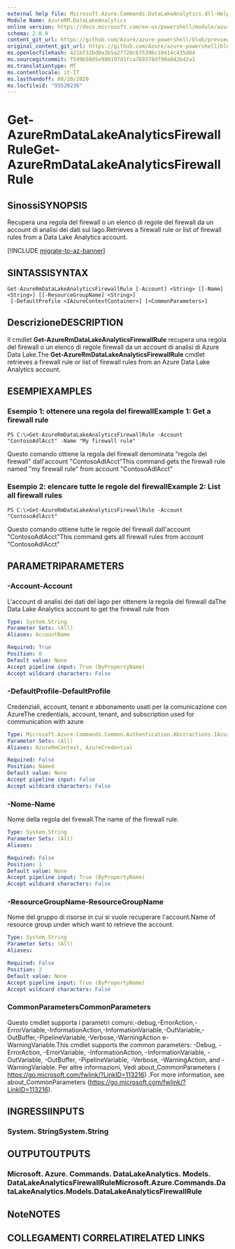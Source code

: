 ```yaml
---
external help file: Microsoft.Azure.Commands.DataLakeAnalytics.dll-Help.xml
Module Name: AzureRM.DataLakeAnalytics
online version: https://docs.microsoft.com/en-us/powershell/module/azurerm.datalakeanalytics/get-azurermdatalakeanalyticsfirewallrule
schema: 2.0.0
content_git_url: https://github.com/Azure/azure-powershell/blob/preview/src/ResourceManager/DataLakeAnalytics/Commands.DataLakeAnalytics/help/Get-AzureRmDataLakeAnalyticsFirewallRule.md
original_content_git_url: https://github.com/Azure/azure-powershell/blob/preview/src/ResourceManager/DataLakeAnalytics/Commands.DataLakeAnalytics/help/Get-AzureRmDataLakeAnalyticsFirewallRule.md
ms.openlocfilehash: 421bf32bd0a3b5a27728c675396c10414c435d84
ms.sourcegitcommit: f599b50d5e980197d1fca769378df90a842b42a1
ms.translationtype: MT
ms.contentlocale: it-IT
ms.lasthandoff: 08/20/2020
ms.locfileid: "93520236"
---
```

# <span data-ttu-id="9f25f-101">Get-AzureRmDataLakeAnalyticsFirewallRule</span><span class="sxs-lookup"><span data-stu-id="9f25f-101">Get-AzureRmDataLakeAnalyticsFirewallRule</span></span>

## <span data-ttu-id="9f25f-102">Sinossi</span><span class="sxs-lookup"><span data-stu-id="9f25f-102">SYNOPSIS</span></span>
<span data-ttu-id="9f25f-103">Recupera una regola del firewall o un elenco di regole del firewall da un account di analisi dei dati sul lago.</span><span class="sxs-lookup"><span data-stu-id="9f25f-103">Retrieves a firewall rule or list of firewall rules from a Data Lake Analytics account.</span></span>

[!INCLUDE [migrate-to-az-banner](../../includes/migrate-to-az-banner.md)]

## <span data-ttu-id="9f25f-104">SINTASSI</span><span class="sxs-lookup"><span data-stu-id="9f25f-104">SYNTAX</span></span>

```
Get-AzureRmDataLakeAnalyticsFirewallRule [-Account] <String> [[-Name] <String>] [[-ResourceGroupName] <String>]
 [-DefaultProfile <IAzureContextContainer>] [<CommonParameters>]
```

## <span data-ttu-id="9f25f-105">Descrizione</span><span class="sxs-lookup"><span data-stu-id="9f25f-105">DESCRIPTION</span></span>
<span data-ttu-id="9f25f-106">Il cmdlet **Get-AzureRmDataLakeAnalyticsFirewallRule** recupera una regola del firewall o un elenco di regole firewall da un account di analisi di Azure Data Lake.</span><span class="sxs-lookup"><span data-stu-id="9f25f-106">The **Get-AzureRmDataLakeAnalyticsFirewallRule** cmdlet retrieves a firewall rule or list of firewall rules from an Azure Data Lake Analytics account.</span></span>

## <span data-ttu-id="9f25f-107">ESEMPI</span><span class="sxs-lookup"><span data-stu-id="9f25f-107">EXAMPLES</span></span>

### <span data-ttu-id="9f25f-108">Esempio 1: ottenere una regola del firewall</span><span class="sxs-lookup"><span data-stu-id="9f25f-108">Example 1: Get a firewall rule</span></span>
```
PS C:\>Get-AzureRmDataLakeAnalyticsFirewallRule -Account "ContosoAdlAcct" -Name "My firewall rule"
```

<span data-ttu-id="9f25f-109">Questo comando ottiene la regola del firewall denominata "regola del firewall" dall'account "ContosoAdlAcct"</span><span class="sxs-lookup"><span data-stu-id="9f25f-109">This command gets the firewall rule named "my firewall rule" from account "ContosoAdlAcct"</span></span>

### <span data-ttu-id="9f25f-110">Esempio 2: elencare tutte le regole del firewall</span><span class="sxs-lookup"><span data-stu-id="9f25f-110">Example 2: List all firewall rules</span></span>
```
PS C:\>Get-AzureRmDataLakeAnalyticsFirewallRule -Account "ContosoAdlAcct"
```

<span data-ttu-id="9f25f-111">Questo comando ottiene tutte le regole del firewall dall'account "ContosoAdlAcct"</span><span class="sxs-lookup"><span data-stu-id="9f25f-111">This command gets all firewall rules from account "ContosoAdlAcct"</span></span>

## <span data-ttu-id="9f25f-112">PARAMETRI</span><span class="sxs-lookup"><span data-stu-id="9f25f-112">PARAMETERS</span></span>

### <span data-ttu-id="9f25f-113">-Account</span><span class="sxs-lookup"><span data-stu-id="9f25f-113">-Account</span></span>
<span data-ttu-id="9f25f-114">L'account di analisi dei dati del lago per ottenere la regola del firewall da</span><span class="sxs-lookup"><span data-stu-id="9f25f-114">The Data Lake Analytics account to get the firewall rule from</span></span>

```yaml
Type: System.String
Parameter Sets: (All)
Aliases: AccountName

Required: True
Position: 0
Default value: None
Accept pipeline input: True (ByPropertyName)
Accept wildcard characters: False
```

### <span data-ttu-id="9f25f-115">-DefaultProfile</span><span class="sxs-lookup"><span data-stu-id="9f25f-115">-DefaultProfile</span></span>
<span data-ttu-id="9f25f-116">Credenziali, account, tenant e abbonamento usati per la comunicazione con Azure</span><span class="sxs-lookup"><span data-stu-id="9f25f-116">The credentials, account, tenant, and subscription used for communication with azure</span></span>

```yaml
Type: Microsoft.Azure.Commands.Common.Authentication.Abstractions.IAzureContextContainer
Parameter Sets: (All)
Aliases: AzureRmContext, AzureCredential

Required: False
Position: Named
Default value: None
Accept pipeline input: False
Accept wildcard characters: False
```

### <span data-ttu-id="9f25f-117">-Nome</span><span class="sxs-lookup"><span data-stu-id="9f25f-117">-Name</span></span>
<span data-ttu-id="9f25f-118">Nome della regola del firewall.</span><span class="sxs-lookup"><span data-stu-id="9f25f-118">The name of the firewall rule.</span></span>

```yaml
Type: System.String
Parameter Sets: (All)
Aliases:

Required: False
Position: 1
Default value: None
Accept pipeline input: True (ByPropertyName)
Accept wildcard characters: False
```

### <span data-ttu-id="9f25f-119">-ResourceGroupName</span><span class="sxs-lookup"><span data-stu-id="9f25f-119">-ResourceGroupName</span></span>
<span data-ttu-id="9f25f-120">Nome del gruppo di risorse in cui si vuole recuperare l'account.</span><span class="sxs-lookup"><span data-stu-id="9f25f-120">Name of resource group under which want to retrieve the account.</span></span>

```yaml
Type: System.String
Parameter Sets: (All)
Aliases:

Required: False
Position: 2
Default value: None
Accept pipeline input: True (ByPropertyName)
Accept wildcard characters: False
```

### <span data-ttu-id="9f25f-121">CommonParameters</span><span class="sxs-lookup"><span data-stu-id="9f25f-121">CommonParameters</span></span>
<span data-ttu-id="9f25f-122">Questo cmdlet supporta i parametri comuni:-debug,-ErrorAction,-ErrorVariable,-InformationAction,-InformationVariable,-OutVariable,-OutBuffer,-PipelineVariable,-Verbose,-WarningAction e-WarningVariable.</span><span class="sxs-lookup"><span data-stu-id="9f25f-122">This cmdlet supports the common parameters: -Debug, -ErrorAction, -ErrorVariable, -InformationAction, -InformationVariable, -OutVariable, -OutBuffer, -PipelineVariable, -Verbose, -WarningAction, and -WarningVariable.</span></span> <span data-ttu-id="9f25f-123">Per altre informazioni, Vedi about_CommonParameters ( https://go.microsoft.com/fwlink/?LinkID=113216) .</span><span class="sxs-lookup"><span data-stu-id="9f25f-123">For more information, see about_CommonParameters (https://go.microsoft.com/fwlink/?LinkID=113216).</span></span>

## <span data-ttu-id="9f25f-124">INGRESSI</span><span class="sxs-lookup"><span data-stu-id="9f25f-124">INPUTS</span></span>

### <span data-ttu-id="9f25f-125">System. String</span><span class="sxs-lookup"><span data-stu-id="9f25f-125">System.String</span></span>

## <span data-ttu-id="9f25f-126">OUTPUT</span><span class="sxs-lookup"><span data-stu-id="9f25f-126">OUTPUTS</span></span>

### <span data-ttu-id="9f25f-127">Microsoft. Azure. Commands. DataLakeAnalytics. Models. DataLakeAnalyticsFirewallRule</span><span class="sxs-lookup"><span data-stu-id="9f25f-127">Microsoft.Azure.Commands.DataLakeAnalytics.Models.DataLakeAnalyticsFirewallRule</span></span>

## <span data-ttu-id="9f25f-128">Note</span><span class="sxs-lookup"><span data-stu-id="9f25f-128">NOTES</span></span>

## <span data-ttu-id="9f25f-129">COLLEGAMENTI CORRELATI</span><span class="sxs-lookup"><span data-stu-id="9f25f-129">RELATED LINKS</span></span>

